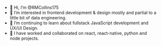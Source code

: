 - 👋 Hi, I’m @RMCollins175
- 👀 I’m interested in frontend development & design mostly and partial to a little bit of data engineering. 
- 🌱 I’m continuing to learn about fullstack JavaScript development and UX/UI Design. 
- 💞️ I have worked and collaborated on react, react-native, python and node projects.

<!---
RMCollins175/RMCollins175 is a ✨ special ✨ repository because its `README.md` (this file) appears on your GitHub profile.
You can click the Preview link to take a look at your changes.
--->
